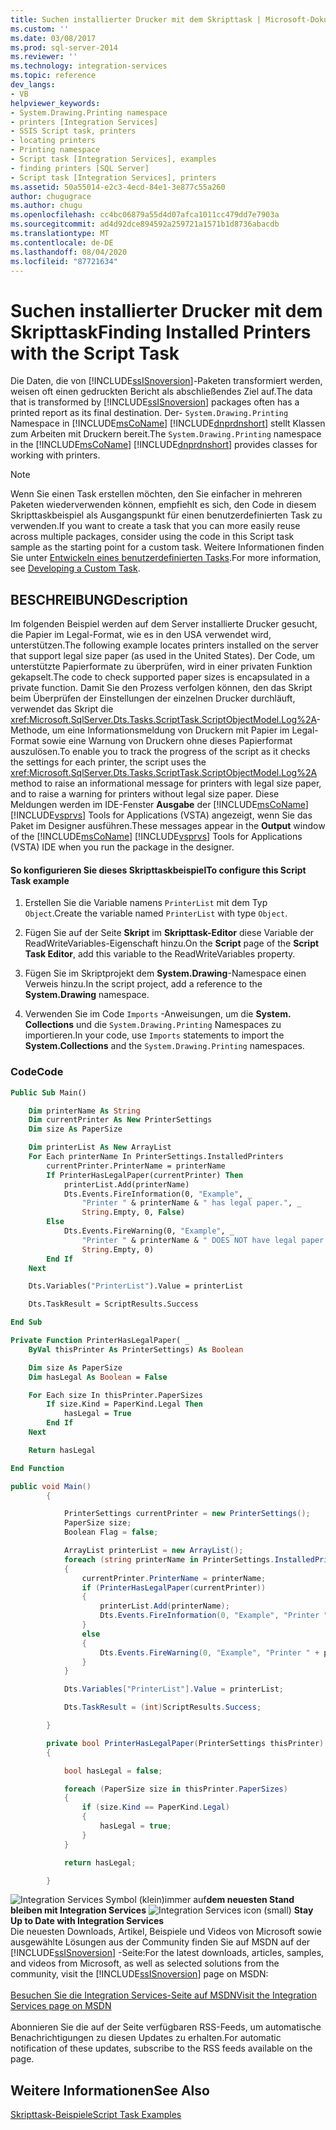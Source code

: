 ```yaml
---
title: Suchen installierter Drucker mit dem Skripttask | Microsoft-Dokumentation
ms.custom: ''
ms.date: 03/08/2017
ms.prod: sql-server-2014
ms.reviewer: ''
ms.technology: integration-services
ms.topic: reference
dev_langs:
- VB
helpviewer_keywords:
- System.Drawing.Printing namespace
- printers [Integration Services]
- SSIS Script task, printers
- locating printers
- Printing namespace
- Script task [Integration Services], examples
- finding printers [SQL Server]
- Script task [Integration Services], printers
ms.assetid: 50a55014-e2c3-4ecd-84e1-3e877c55a260
author: chugugrace
ms.author: chugu
ms.openlocfilehash: cc4bc06879a55d4d07afca1011cc479dd7e7903a
ms.sourcegitcommit: ad4d92dce894592a259721a1571b1d8736abacdb
ms.translationtype: MT
ms.contentlocale: de-DE
ms.lasthandoff: 08/04/2020
ms.locfileid: "87721634"
---
```

# <a name="finding-installed-printers-with-the-script-task"></a><span data-ttu-id="1d1c5-102">Suchen installierter Drucker mit dem Skripttask</span><span class="sxs-lookup"><span data-stu-id="1d1c5-102">Finding Installed Printers with the Script Task</span></span>
  <span data-ttu-id="1d1c5-103">Die Daten, die von [!INCLUDE[ssISnoversion](../../includes/ssisnoversion-md.md)]-Paketen transformiert werden, weisen oft einen gedruckten Bericht als abschließendes Ziel auf.</span><span class="sxs-lookup"><span data-stu-id="1d1c5-103">The data that is transformed by [!INCLUDE[ssISnoversion](../../includes/ssisnoversion-md.md)] packages often has a printed report as its final destination.</span></span> <span data-ttu-id="1d1c5-104">Der- `System.Drawing.Printing` Namespace in [!INCLUDE[msCoName](../../includes/msconame-md.md)] [!INCLUDE[dnprdnshort](../../includes/dnprdnshort-md.md)] stellt Klassen zum Arbeiten mit Druckern bereit.</span><span class="sxs-lookup"><span data-stu-id="1d1c5-104">The `System.Drawing.Printing` namespace in the [!INCLUDE[msCoName](../../includes/msconame-md.md)] [!INCLUDE[dnprdnshort](../../includes/dnprdnshort-md.md)] provides classes for working with printers.</span></span>

> [!NOTE]
>  <span data-ttu-id="1d1c5-105">Wenn Sie einen Task erstellen möchten, den Sie einfacher in mehreren Paketen wiederverwenden können, empfiehlt es sich, den Code in diesem Skripttaskbeispiel als Ausgangspunkt für einen benutzerdefinierten Task zu verwenden.</span><span class="sxs-lookup"><span data-stu-id="1d1c5-105">If you want to create a task that you can more easily reuse across multiple packages, consider using the code in this Script task sample as the starting point for a custom task.</span></span> <span data-ttu-id="1d1c5-106">Weitere Informationen finden Sie unter [Entwickeln eines benutzerdefinierten Tasks](../extending-packages-custom-objects/task/developing-a-custom-task.md).</span><span class="sxs-lookup"><span data-stu-id="1d1c5-106">For more information, see [Developing a Custom Task](../extending-packages-custom-objects/task/developing-a-custom-task.md).</span></span>

## <a name="description"></a><span data-ttu-id="1d1c5-107">BESCHREIBUNG</span><span class="sxs-lookup"><span data-stu-id="1d1c5-107">Description</span></span>
 <span data-ttu-id="1d1c5-108">Im folgenden Beispiel werden auf dem Server installierte Drucker gesucht, die Papier im Legal-Format, wie es in den USA verwendet wird, unterstützen.</span><span class="sxs-lookup"><span data-stu-id="1d1c5-108">The following example locates printers installed on the server that support legal size paper (as used in the United States).</span></span> <span data-ttu-id="1d1c5-109">Der Code, um unterstützte Papierformate zu überprüfen, wird in einer privaten Funktion gekapselt.</span><span class="sxs-lookup"><span data-stu-id="1d1c5-109">The code to check supported paper sizes is encapsulated in a private function.</span></span> <span data-ttu-id="1d1c5-110">Damit Sie den Prozess verfolgen können, den das Skript beim Überprüfen der Einstellungen der einzelnen Drucker durchläuft, verwendet das Skript die <xref:Microsoft.SqlServer.Dts.Tasks.ScriptTask.ScriptObjectModel.Log%2A>-Methode, um eine Informationsmeldung von Druckern mit Papier im Legal-Format sowie eine Warnung von Druckern ohne dieses Papierformat auszulösen.</span><span class="sxs-lookup"><span data-stu-id="1d1c5-110">To enable you to track the progress of the script as it checks the settings for each printer, the script uses the <xref:Microsoft.SqlServer.Dts.Tasks.ScriptTask.ScriptObjectModel.Log%2A> method to raise an informational message for printers with legal size paper, and to raise a warning for printers without legal size paper.</span></span> <span data-ttu-id="1d1c5-111">Diese Meldungen werden im IDE-Fenster **Ausgabe** der [!INCLUDE[msCoName](../../includes/msconame-md.md)] [!INCLUDE[vsprvs](../../includes/vsprvs-md.md)] Tools for Applications (VSTA) angezeigt, wenn Sie das Paket im Designer ausführen.</span><span class="sxs-lookup"><span data-stu-id="1d1c5-111">These messages appear in the **Output** window of the [!INCLUDE[msCoName](../../includes/msconame-md.md)] [!INCLUDE[vsprvs](../../includes/vsprvs-md.md)] Tools for Applications (VSTA) IDE when you run the package in the designer.</span></span>

#### <a name="to-configure-this-script-task-example"></a><span data-ttu-id="1d1c5-112">So konfigurieren Sie dieses Skripttaskbeispiel</span><span class="sxs-lookup"><span data-stu-id="1d1c5-112">To configure this Script Task example</span></span>

1.  <span data-ttu-id="1d1c5-113">Erstellen Sie die Variable namens `PrinterList` mit dem Typ `Object`.</span><span class="sxs-lookup"><span data-stu-id="1d1c5-113">Create the variable named `PrinterList` with type `Object`.</span></span>

2.  <span data-ttu-id="1d1c5-114">Fügen Sie auf der Seite **Skript** im **Skripttask-Editor** diese Variable der ReadWriteVariables-Eigenschaft hinzu.</span><span class="sxs-lookup"><span data-stu-id="1d1c5-114">On the **Script** page of the **Script Task Editor**, add this variable to the ReadWriteVariables property.</span></span>

3.  <span data-ttu-id="1d1c5-115">Fügen Sie im Skriptprojekt dem **System.Drawing**-Namespace einen Verweis hinzu.</span><span class="sxs-lookup"><span data-stu-id="1d1c5-115">In the script project, add a reference to the **System.Drawing** namespace.</span></span>

4.  <span data-ttu-id="1d1c5-116">Verwenden Sie im Code `Imports` -Anweisungen, um die **System. Collections** und die `System.Drawing.Printing` Namespaces zu importieren.</span><span class="sxs-lookup"><span data-stu-id="1d1c5-116">In your code, use `Imports` statements to import the **System.Collections** and the `System.Drawing.Printing` namespaces.</span></span>

### <a name="code"></a><span data-ttu-id="1d1c5-117">Code</span><span class="sxs-lookup"><span data-stu-id="1d1c5-117">Code</span></span>

```vb
Public Sub Main()

    Dim printerName As String
    Dim currentPrinter As New PrinterSettings
    Dim size As PaperSize

    Dim printerList As New ArrayList
    For Each printerName In PrinterSettings.InstalledPrinters
        currentPrinter.PrinterName = printerName
        If PrinterHasLegalPaper(currentPrinter) Then
            printerList.Add(printerName)
            Dts.Events.FireInformation(0, "Example", _
                "Printer " & printerName & " has legal paper.", _
                String.Empty, 0, False)
        Else
            Dts.Events.FireWarning(0, "Example", _
                "Printer " & printerName & " DOES NOT have legal paper.", _
                String.Empty, 0)
        End If
    Next

    Dts.Variables("PrinterList").Value = printerList

    Dts.TaskResult = ScriptResults.Success

End Sub

Private Function PrinterHasLegalPaper( _
    ByVal thisPrinter As PrinterSettings) As Boolean

    Dim size As PaperSize
    Dim hasLegal As Boolean = False

    For Each size In thisPrinter.PaperSizes
        If size.Kind = PaperKind.Legal Then
            hasLegal = True
        End If
    Next

    Return hasLegal

End Function
```

```csharp
public void Main()
        {

            PrinterSettings currentPrinter = new PrinterSettings();
            PaperSize size;
            Boolean Flag = false;

            ArrayList printerList = new ArrayList();
            foreach (string printerName in PrinterSettings.InstalledPrinters)
            {
                currentPrinter.PrinterName = printerName;
                if (PrinterHasLegalPaper(currentPrinter))
                {
                    printerList.Add(printerName);
                    Dts.Events.FireInformation(0, "Example", "Printer " + printerName + " has legal paper.", String.Empty, 0, ref Flag);
                }
                else
                {
                    Dts.Events.FireWarning(0, "Example", "Printer " + printerName + " DOES NOT have legal paper.", String.Empty, 0);
                }
            }

            Dts.Variables["PrinterList"].Value = printerList;

            Dts.TaskResult = (int)ScriptResults.Success;

        }

        private bool PrinterHasLegalPaper(PrinterSettings thisPrinter)
        {

            bool hasLegal = false;

            foreach (PaperSize size in thisPrinter.PaperSizes)
            {
                if (size.Kind == PaperKind.Legal)
                {
                    hasLegal = true;
                }
            }

            return hasLegal;

        }
```

<span data-ttu-id="1d1c5-118">![Integration Services Symbol (klein)](../media/dts-16.gif "Integration Services (kleines Symbol)")immer auf**dem neuesten Stand bleiben mit Integration Services**  </span><span class="sxs-lookup"><span data-stu-id="1d1c5-118">![Integration Services icon (small)](../media/dts-16.gif "Integration Services icon (small)")  **Stay Up to Date with Integration Services**</span></span><br /> <span data-ttu-id="1d1c5-119">Die neuesten Downloads, Artikel, Beispiele und Videos von Microsoft sowie ausgewählte Lösungen aus der Community finden Sie auf MSDN auf der [!INCLUDE[ssISnoversion](../../includes/ssisnoversion-md.md)] -Seite:</span><span class="sxs-lookup"><span data-stu-id="1d1c5-119">For the latest downloads, articles, samples, and videos from Microsoft, as well as selected solutions from the community, visit the [!INCLUDE[ssISnoversion](../../includes/ssisnoversion-md.md)] page on MSDN:</span></span><br /><br /> [<span data-ttu-id="1d1c5-120">Besuchen Sie die Integration Services-Seite auf MSDN</span><span class="sxs-lookup"><span data-stu-id="1d1c5-120">Visit the Integration Services page on MSDN</span></span>](https://go.microsoft.com/fwlink/?LinkId=136655)<br /><br /> <span data-ttu-id="1d1c5-121">Abonnieren Sie die auf der Seite verfügbaren RSS-Feeds, um automatische Benachrichtigungen zu diesen Updates zu erhalten.</span><span class="sxs-lookup"><span data-stu-id="1d1c5-121">For automatic notification of these updates, subscribe to the RSS feeds available on the page.</span></span>

## <a name="see-also"></a><span data-ttu-id="1d1c5-122">Weitere Informationen</span><span class="sxs-lookup"><span data-stu-id="1d1c5-122">See Also</span></span>
 [<span data-ttu-id="1d1c5-123">Skripttask-Beispiele</span><span class="sxs-lookup"><span data-stu-id="1d1c5-123">Script Task Examples</span></span>](../extending-packages-scripting-task-examples/script-task-examples.md)



